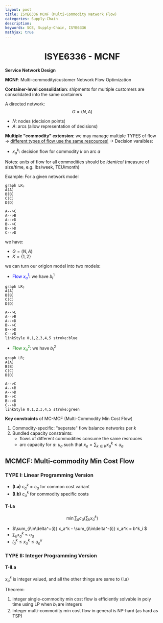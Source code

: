 ```yaml
---
layout: post
title: ISYE6336 MCNF (Multi-Commodity Network Flow)
categories: Supply-Chain
description:
keywords: SCE, Supply-Chain, ISYE6336
mathjax: true
---
```


<center>

# ISYE6336 - MCNF
</center>

**Service Network Design**


**MCNF**: Multi-commodity/customer Network Flow Optimization

**Container-level consolidation**: shipments for multiple customers are consolidated into the same containers

A directed network:
$$G=(N,A)$$

- $N$: nodes (decision points)
- $A$: arcs (allow representation of decisions)

**Multiple "commodity" extension**: we may manage multiple TYPES of flow 
$\to$ <u>different types of flow use the same rescources!</u>
$\to$ Decision varaibles:
- $x_a^k$: decision flow for commodity $k$ on arc $a$

Notes: *units* of flow for all commodities should be *identical* (measure of size/time, e.g. lbs/week, TEU/month)

Example: For a given network model
```mermaid
graph LR;
A(A)
B(B)
C(C)
D(D)

A-->C
A-->B
A-->D
B-->C
B-->D
C-->D
```

we have:
- $G = (N,A)$
- $K=\{1,2\}$

we can turn our origion model into two models:
- <font color='blue'>Flow $x_a^1$</font>: we have $b_i^1$
```mermaid
graph LR;
A(A)
B(B)
C(C)
D(D)

A-->C
A-->B
A-->D
B-->C
B-->D
C-->D
linkStyle 0,1,2,3,4,5 stroke:blue
```

- <font color='green'>Flow $x_a^2$</font>: we have $b_i^2$
```mermaid
graph LR;
A(A)
B(B)
C(C)
D(D)

A-->C
A-->B
A-->D
B-->C
B-->D
C-->D
linkStyle 0,1,2,3,4,5 stroke:green
```

**Key constraints** of MC-MCF (Multi-Commodity Min Cost Flow)
1. Commodity-specific: "seperate" flow balance networks per $k$
2. Bundled capacity constraints:
   - flows of different commodities consume the same resrouces
   - arc capacity for $a$: $u_a$ such that $x_a=\sum_{k\in K}x_a^k\leq u_a$


## MCMCF: Multi-commodity Min Cost Flow
### TYPE I: Linear Programming Version
- **(I.a)** $c_a^k=c_a$ for common cost variant
- **(I.b)** $c_a^k$ for commodity specific costs

#### T-I.a
$$\min \sum_ac_a\Big(\sum_kx_a^k\Big)$$

- $\sum_{i\in\delta^+(i)} x_a^k - \sum_{i\in\delta^-(i)} x_a^k = b^k_i $
- $\sum_k x_a^k\leq u_a$
- $l_a^k\leq x_a^k\leq u_a^k$


### TYPE II: Integer Programming Version

#### T-II.a
$x_a^k$ is integer valued, and all the other things are same to (I.a)

Theorem: 
1. Integer single-commodity min cost flow is efficiently solvable in poly time using LP when $b_i$ are integers
2. Integer multi-commodity min cost flow in general is NP-hard (as hard as TSP)






